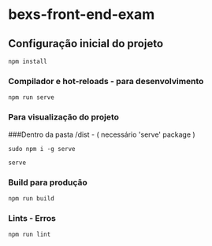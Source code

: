 # bexs-front-end-exam

## Configuração inicial do projeto
```
npm install
```

### Compilador e hot-reloads - para desenvolvimento
```
npm run serve
```

### Para visualização do projeto

###Dentro da pasta /dist - ( necessário 'serve' package )
```
sudo npm i -g serve
```
```
serve
```

### Build para produção
```
npm run build
```

### Lints - Erros
```
npm run lint
```
